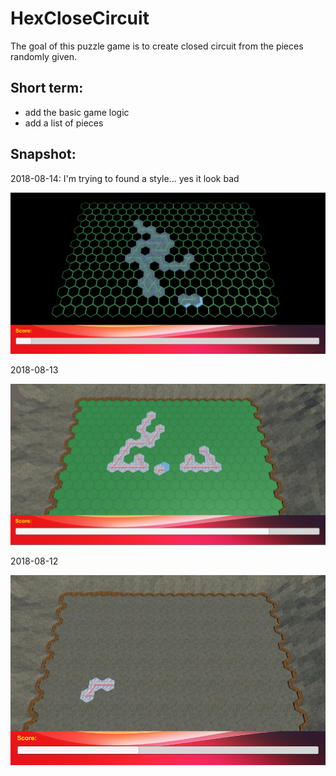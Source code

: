# HexCloseCircuit
The goal of this puzzle game is to create closed circuit from the pieces randomly given.

## Short term:

- add the basic game logic
- add a list of pieces

## Snapshot:

2018-08-14: I'm trying to found a style... yes it look bad

![2018-08-14](screenshot-20180814.png)

2018-08-13

![2018-08-13](screenshot-20180813.png)

2018-08-12

![2018-08-12](screenshot-20180812.png)
